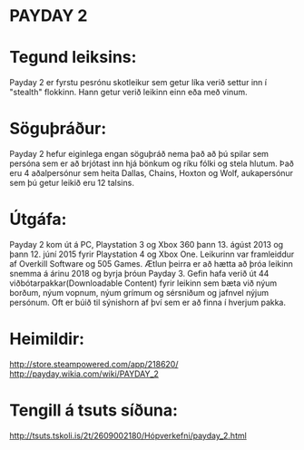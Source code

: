 # PAYDAY 2
# Tegund leiksins:
Payday 2 er fyrstu pesrónu skotleikur sem getur líka verið settur inn í "stealth" flokkinn. Hann getur verið leikinn einn eða með vinum.
# Söguþráður:
Payday 2 hefur eiginlega engan söguþráð nema það að þú spilar sem persóna sem er að brjótast inn hjá bönkum og ríku fólki og stela hlutum.
Það eru 4 aðalpersónur sem heita Dallas, Chains, Hoxton og Wolf, aukapersónur sem þú getur leikið eru 12 talsins.
# Útgáfa:
Payday 2 kom út á PC, Playstation 3 og Xbox 360 þann 13. ágúst 2013 og þann 12. júní 2015 fyrir Playstation 4 og Xbox One. Leikurinn var framleiddur af Overkill Software og 505 Games. Ætlun þeirra er að hætta að þróa leikinn snemma á árinu 2018 og byrja þróun Payday 3.
Gefin hafa verið út 44 viðbótarpakkar(Downloadable Content) fyrir leikinn sem bæta við nýum borðum, nýum vopnum, nýum grímum og sérsniðum og jafnvel nýjum persónum. Oft er búið til sýnishorn af því sem er að finna í hverjum pakka.
# Heimildir:
http://store.steampowered.com/app/218620/
<br>
http://payday.wikia.com/wiki/PAYDAY_2
# Tengill á tsuts síðuna:
http://tsuts.tskoli.is/2t/2609002180/Hópverkefni/payday_2.html
